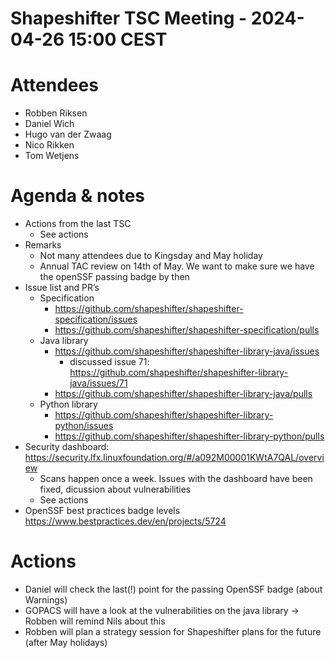 # Shapeshifter TSC Meeting - 2024-04-26 15:00 CEST

# Attendees
- Robben Riksen
- Daniel Wich
- Hugo van der Zwaag
- Nico Rikken
- Tom Wetjens

# Agenda & notes
- Actions from the last TSC
  - See actions
- Remarks
    - Not many attendees due to Kingsday and May holiday
    - Annual TAC review on 14th of May. We want to make sure we have the openSSF passing badge by then
- Issue list and PR’s
  - Specification
      - https://github.com/shapeshifter/shapeshifter-specification/issues
      - https://github.com/shapeshifter/shapeshifter-specification/pulls
  - Java library
      - https://github.com/shapeshifter/shapeshifter-library-java/issues
           - discussed issue 71: https://github.com/shapeshifter/shapeshifter-library-java/issues/71
      - https://github.com/shapeshifter/shapeshifter-library-java/pulls
  - Python library
      - https://github.com/shapeshifter/shapeshifter-library-python/issues
      - https://github.com/shapeshifter/shapeshifter-library-python/pulls
- Security dashboard: https://security.lfx.linuxfoundation.org/#/a092M00001KWtA7QAL/overview
  - Scans happen once a week. Issues with the dashboard have been fixed, dicussion about vulnerabilities
  - See actions
- OpenSSF best practices badge levels https://www.bestpractices.dev/en/projects/5724

# Actions
- Daniel will check the last(!) point for the passing OpenSSF badge (about Warnings)
- GOPACS will have a look at the vulnerabilities on the java library -> Robben will remind Nils about this 
- Robben will plan a strategy session for Shapeshifter plans for the future (after May holidays) 
